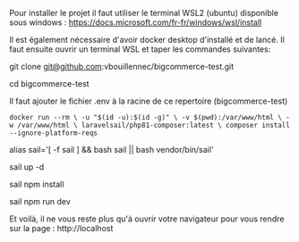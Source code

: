 Pour installer le projet il faut utiliser le terminal WSL2 (ubuntu) disponible sous windows : 
https://docs.microsoft.com/fr-fr/windows/wsl/install

Il est également nécessaire d'avoir docker desktop d'installé et de lancé.
Il faut ensuite ouvrir un terminal WSL et taper les commandes suivantes:

git clone git@github.com:vbouillennec/bigcommerce-test.git

cd bigcommerce-test

Il faut ajouter le fichier .env à la racine de ce repertoire (bigcommerce-test)

`docker run --rm \
    -u "$(id -u):$(id -g)" \
    -v $(pwd):/var/www/html \
    -w /var/www/html \
    laravelsail/php81-composer:latest \
    composer install --ignore-platform-reqs`

alias sail='[ -f sail ] && bash sail || bash vendor/bin/sail'

sail up -d

sail npm install

sail npm run dev

Et voilà, il ne vous reste plus qu'à ouvrir votre navigateur pour vous rendre sur la page : http://localhost
